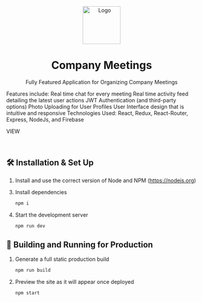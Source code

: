 <div align="center">
  <img alt="Logo" src="https://image.flaticon.com/icons/png/512/490/490283.png" width="100" />
</div>
<h1 align="center">
  Company Meetings
</h1>
<p align="center">
Fully Featured Application for Organizing Company Meetings

Features include:
Real time chat for every meeting
Real time activity feed detailing the latest user actions
JWT Authentication (and third-party options)
Photo Uploading for User Profiles
User Interface design that is intuitive and responsive
Technologies Used: React, Redux, React-Router, Express, NodeJs, and Firebase

VIEW

</p>

<br>

<!-- <p align="center">
  <a href="https://app.netlify.com/sites/brittanychiang/deploys" target="_blank">
    <img src="https://api.netlify.com/api/v1/badges/1963b488-7b78-48c9-9e2d-6fb5e47ab3af/deploy-status" alt="Netlify Status" />
  </a>
</p> -->

<!-- ![demo](https://raw.githubusercontent.com/bchiang7/v4/master/src/images/demo.png) -->

## 🛠 Installation & Set Up

<!-- 1. Install the Gatsby CLI

   ```sh
   npm install -g gatsby-cli
   ``` -->

1. Install and use the correct version of Node and NPM (https://nodejs.org)

3) Install dependencies

   ```sh
   npm i
   ```

4) Start the development server

   ```sh
   npm run dev
   ```

## 🚀 Building and Running for Production

1. Generate a full static production build

   ```sh
   npm run build
   ```

1. Preview the site as it will appear once deployed

   ```sh
   npm start
   ```
